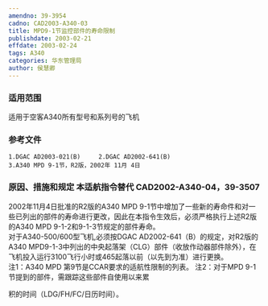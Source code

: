 ```yaml
---
amendno: 39-3954  
cadno: CAD2003-A340-03  
title: MPD9-1节监控部件的寿命限制  
publishdate: 2003-02-21  
effdate: 2003-02-24  
tags: A340  
categories: 华东管理局  
author: 侯慧卿  
---
```

  
### 适用范围  
适用于空客A340所有型号和系列号的飞机  
  
<!--more-->  
### 参考文件  
    1.DGAC AD2003-021(B)     2.DGAC AD2002-641(B)  
    3.A340 MPD 9-1节，R2版，2002年 11月 4日  
  
### 原因、措施和规定 本适航指令替代 CAD2002-A340-04，39-3507  
2002年11月4日批准的R2版的A340 MPD 9-1节中增加了一些新的寿命件和对一些已列出的部件的寿命进行更改，因此在本指令生效后，必须严格执行上述R2版的A340 MPD 9-1-2和9-1-3节规定的部件寿命。  
    对于A340-500/600型飞机,必须按DGAC AD2002-641（B）的规定，对R2版的A340 MPD9-1-3中列出的中央起落架（CLG）部件（收放作动器部件除外），在飞机投入运行3100飞行小时或465起落以前（以先到为准）进行更换。  
    注1：A340 MPD 第9节是CCAR要求的适航性限制的列表。 注2：对于MPD 9-1节提到的部件，需跟踪这些部件自使用以来累  
  
积的时间（LDG/FH/FC/日历时间）。  
